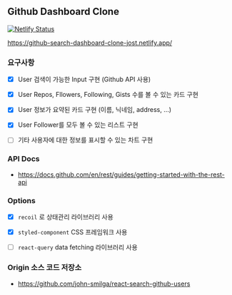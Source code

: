 ## Github Dashboard Clone

[![Netlify Status](https://api.netlify.com/api/v1/badges/f83d4e69-ce0c-4c1e-83ea-300395647720/deploy-status)](https://app.netlify.com/sites/github-search-dashboard-clone-jost/deploys)

<https://github-search-dashboard-clone-jost.netlify.app/>



### 요구사항

- [x] User 검색이 가능한 Input 구현 (Github API 사용)

- [x] User Repos, Fllowers, Following, Gists 수를 볼 수 있는 카드 구현

- [x] User 정보가 요약된 카드 구현 (이름, 닉네임, address, ...)

- [x] User Follower를 모두 볼 수 있는 리스트 구현

- [ ] 기타 사용자에 대한 정보를 표시할 수 있는 차트 구현



### API Docs

- <https://docs.github.com/en/rest/guides/getting-started-with-the-rest-api>



### Options

- [x] `recoil` 로 상태관리 라이브러리 사용
- [x] `styled-component` CSS 프레임워크 사용
- [ ] `react-query` data fetching 라이브러리 사용



### Origin 소스 코드 저장소

- <https://github.com/john-smilga/react-search-github-users>